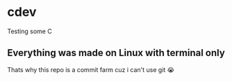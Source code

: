# cdev
Testing some C

## Everything was made on Linux with terminal only
Thats why this repo is a commit farm cuz i can't use git :sob:
